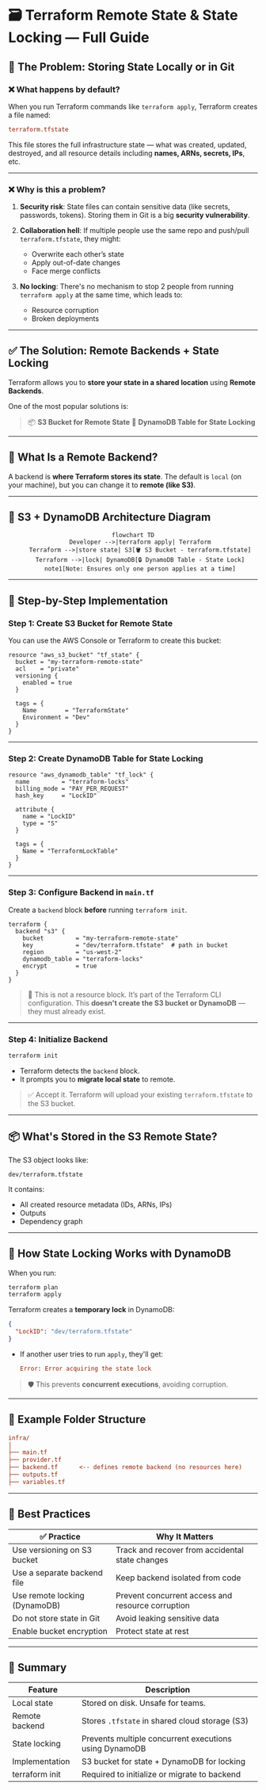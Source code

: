 # 🗃️ Terraform Remote State & State Locking — Full Guide

## 🤕 The Problem: Storing State Locally or in Git

### ❌ What happens by default?

When you run Terraform commands like `terraform apply`, Terraform creates a file named:

```ini
terraform.tfstate
```

This file stores the full infrastructure state — what was created, updated, destroyed, and all resource details including **names, ARNs, secrets, IPs**, etc.

---

### ❌ Why is this a problem?

1. **Security risk**:
   State files can contain sensitive data (like secrets, passwords, tokens). Storing them in Git is a big **security vulnerability**.

2. **Collaboration hell**:
   If multiple people use the same repo and push/pull `terraform.tfstate`, they might:

   - Overwrite each other’s state
   - Apply out-of-date changes
   - Face merge conflicts

3. **No locking**:
   There's no mechanism to stop 2 people from running `terraform apply` at the same time, which leads to:

   - Resource corruption
   - Broken deployments

---

## ✅ The Solution: Remote Backends + State Locking

Terraform allows you to **store your state in a shared location** using **Remote Backends**.

One of the most popular solutions is:

> 📦 **S3 Bucket for Remote State**
> 🔐 **DynamoDB Table for State Locking**

---

## 🎯 What Is a Remote Backend?

A backend is **where Terraform stores its state**. The default is `local` (on your machine), but you can change it to **remote (like S3)**.

---

## 🧩 S3 + DynamoDB Architecture Diagram

<div align="center">

```mermaid
flowchart TD
    Developer -->|terraform apply| Terraform
    Terraform -->|store state| S3[🪣 S3 Bucket - terraform.tfstate]
    Terraform -->|lock| DynamoDB[🔒 DynamoDB Table - State Lock]
    note1[Note: Ensures only one person applies at a time]
```

</div>

---

## 🔨 Step-by-Step Implementation

### Step 1: Create S3 Bucket for Remote State

You can use the AWS Console or Terraform to create this bucket:

```hcl
resource "aws_s3_bucket" "tf_state" {
  bucket = "my-terraform-remote-state"
  acl    = "private"
  versioning {
    enabled = true
  }

  tags = {
    Name        = "TerraformState"
    Environment = "Dev"
  }
}
```

---

### Step 2: Create DynamoDB Table for State Locking

```hcl
resource "aws_dynamodb_table" "tf_lock" {
  name         = "terraform-locks"
  billing_mode = "PAY_PER_REQUEST"
  hash_key     = "LockID"

  attribute {
    name = "LockID"
    type = "S"
  }

  tags = {
    Name = "TerraformLockTable"
  }
}
```

---

### Step 3: Configure Backend in `main.tf`

Create a `backend` block **before** running `terraform init`.

```hcl
terraform {
  backend "s3" {
    bucket         = "my-terraform-remote-state"
    key            = "dev/terraform.tfstate"  # path in bucket
    region         = "us-west-2"
    dynamodb_table = "terraform-locks"
    encrypt        = true
  }
}
```

> 🔄 This is not a resource block. It’s part of the Terraform CLI configuration.
> This **doesn't create the S3 bucket or DynamoDB** — they must already exist.

---

### Step 4: Initialize Backend

```bash
terraform init
```

- Terraform detects the `backend` block.
- It prompts you to **migrate local state** to remote.

> ✅ Accept it. Terraform will upload your existing `terraform.tfstate` to the S3 bucket.

---

## 📦 What's Stored in the S3 Remote State?

The S3 object looks like:

```plaintext
dev/terraform.tfstate
```

It contains:

- All created resource metadata (IDs, ARNs, IPs)
- Outputs
- Dependency graph

---

## 🔐 How State Locking Works with DynamoDB

When you run:

```bash
terraform plan
terraform apply
```

Terraform creates a **temporary lock** in DynamoDB:

```json
{
  "LockID": "dev/terraform.tfstate"
}
```

- If another user tries to run `apply`, they'll get:

  ```ini
  Error: Error acquiring the state lock
  ```

> 🛡️ This prevents **concurrent executions**, avoiding corruption.

---

## 🧪 Example Folder Structure

```ini
infra/
│
├── main.tf
├── provider.tf
├── backend.tf      <-- defines remote backend (no resources here)
├── outputs.tf
├── variables.tf
```

---

## 🧠 Best Practices

| ✅ Practice                   | Why It Matters                                    |
| ----------------------------- | ------------------------------------------------- |
| Use versioning on S3 bucket   | Track and recover from accidental state changes   |
| Use a separate backend file   | Keep backend isolated from code                   |
| Use remote locking (DynamoDB) | Prevent concurrent access and resource corruption |
| Do not store state in Git     | Avoid leaking sensitive data                      |
| Enable bucket encryption      | Protect state at rest                             |

---

## 📌 Summary

| Feature        | Description                                            |
| -------------- | ------------------------------------------------------ |
| Local state    | Stored on disk. Unsafe for teams.                      |
| Remote backend | Stores `.tfstate` in shared cloud storage (S3)         |
| State locking  | Prevents multiple concurrent executions using DynamoDB |
| Implementation | S3 bucket for state + DynamoDB for locking             |
| terraform init | Required to initialize or migrate to backend           |
